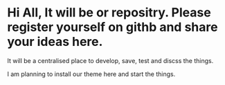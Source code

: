 # Hi All, It will be or repositry. Please register yourself on githb and share your ideas here.
It will be a centralised place to develop, save, test and discss the things.

I am planning to install our theme here and start the things.
